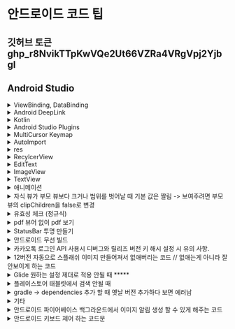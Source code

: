 # 안드로이드 코드 팁

## 깃허브 토큰 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

## Android Studio


<details>
<summary>ViewBinding, DataBinding</summary>

### ViewBinding


## java

```java

Activity

public ActivityMainBinding binding;

@Override
    protected void onCreate(Bundle savedInstanceState) {
        super.onCreate(savedInstanceState);
        binding = ActivityMainBinding.inflate(getLayoutInflater());
        setContentView(binding.getRoot());
    }


Fragment

public FragmentMylistBinding binding;

@Nullable
    @Override
    public View onCreateView(@NonNull LayoutInflater inflater, @Nullable ViewGroup container, @Nullable Bundle savedInstanceState) {
        binding = FragmentMylistBinding.inflate(inflater);
//        return super.onCreateView(inflater, container, savedInstanceState);
        return binding.getRoot();
    }


Adapter

RecyclerPrditemBinding binding;

 @NonNull
    @Override
    public RecyclerView.ViewHolder onCreateViewHolder(@NonNull ViewGroup viewGroup, int i) {
        binding = RecyclerPrditemBinding.inflate(LayoutInflater.from(viewGroup.getContext()), viewGroup, false);
        return new likeViewHolder(binding);
    }


  class likeViewHolder extends RecyclerView.ViewHolder {

        RecyclerPrditemBinding binding;

        public likeViewHolder(@NonNull RecyclerPrditemBinding binding) {
            super(binding.getRoot());
            this.binding = binding;
        }
    }



@Override
    public void onBindViewHolder(@NonNull RecyclerView.ViewHolder viewHolder, @SuppressLint("RecyclerView") int position) {

        if (viewHolder instanceof categoryViewHolder) {

            /** viewBinding 이후에 onBindViewHolder에서 UI관련 작업할 때 유의사항 */

            binding = ((categoryViewHolder) viewHolder).binding; // 이 작업을 해주거나
            ((likeViewHolder) viewHolder).binding.getRoot().setBackgroundColor(context.getResources().getColor(R.color.category_select)); // 캐스팅을 한번 해줘야 잘 작동된다..

            

            }
        }

```

## kotlin

``` java

Activity 

private lateinit var binding: ActivityMainBinding

override fun onCreate(savedInstanceState: Bundle?) {
        super.onCreate(savedInstanceState)

        /** viewBinding*/
        binding = ActivityMainBinding.inflate(layoutInflater)
        setContentView(binding!!.root)

        Init()
    }

Fragment

    lateinit var binding: FragmentPrdlistBinding

 override fun onCreateView(
        inflater: LayoutInflater, container: ViewGroup?,
        savedInstanceState: Bundle?
    ): View? {

        binding = DataBindingUtil.inflate(inflater, R.layout.fragment_prdlist, container, false)

  return binding.root
    }


Adapter

 inner class MyViewHolder(private val binding: RecyclerMyitemBinding) :
        RecyclerView.ViewHolder(binding.root) {
        fun bind(mylike: MyLike) {
            binding.mylike = mylike

            Glide.with(context).load(currentList[position].PRODUCT_IMAGE)
                .placeholder(R.mipmap.ic_launcher).error(R.mipmap.ic_launcher)
                .diskCacheStrategy(DiskCacheStrategy.ALL).centerCrop().into(binding.img)

            myLikeRepository = context?.let { MyLikeRepository(it) }!!
            myViewModel = myLikeRepository?.let { MyViewModel.getInstance(myLikeRepository) }!!
        }

        init {
            binding.imgLike.setOnClickListener(View.OnClickListener { view ->
//                binding.root.setOnClickListener(View.OnClickListener { view ->
                L.d(" click : $position")
                CustomToast(position = position)
            })
        }
    }

    override fun onCreateViewHolder(parent: ViewGroup, viewType: Int): MyViewHolder {
//        return MyViewHolder(_root_ide_package_.com.ojt.sampleappkotlin.databinding.RecyclerMyitemBinding.inflate(LayoutInflater.from(parent.context),parent,false))
        val binding =
            RecyclerMyitemBinding.inflate(LayoutInflater.from(parent.context), parent, false)
        context = parent.context
        return MyViewHolder(binding)
    }

```
## DataBinding

### kotlin

```java

/** dataBinding*/

Activity

private lateinit var binding: ActivityMainBinding
lateinit var topLabelViewModel: ToplabelViewModel

    private fun Init() {
        binding = DataBindingUtil.setContentView(this, R.layout.activity_main)
        topLabelViewModel = ViewModelProvider(this).get(ToplabelViewModel::class.java)

        binding.topLabelViewModel = topLabelViewModel
        binding.lifecycleOwner = this
    }

class ToplabelViewModel : ViewModel() {

    protected val TAG = this.javaClass.simpleName

    val _titleTxt = MutableLiveData<String>()   //MutableLiveData : 값의 get/set 모두를 할 수 있다.
    val titleTxt : LiveData<String> get()=_titleTxt //LiveData : 값의 get()만을 할 수 있다.

    init {
        _titleTxt.setValue("상품 리스트")
    }

    fun TitleChange(str: String) {
        _titleTxt.setValue(str)
        //_titleTxt.value=str
        //MutableLiveData를 setValue 해주면 UI의 적용 됨.
        //setValue or value 는 동기처리 postValue()는 비동기처리
    }
}

Layout

최상단을 layout으로 감싼 후 데이터 선언

<?xml version="1.0" encoding="utf-8"?>
<layout xmlns:android="http://schemas.android.com/apk/res/android"
    xmlns:app="http://schemas.android.com/apk/res-auto"
    xmlns:tools="http://schemas.android.com/tools">

<data>

<import type="android.view.View" />
<import type="android.text.TextUtils" />

<variable
    name="topLabelViewModel"
    type="com.ojt.sampleappkotlin.viewmodel.ToplabelViewModel" />

<variable
    name="activity"
    type="com.danawa.estimate.kotlin.ui.activity.WriteActivity" />      //Activity도 등록하면 함수를 편하게 사용 가능하다.

</data>


<TextView
        android:id="@+id/txtTopLabel"
        android:layout_width="wrap_content"
        android:layout_height="wrap_content"
        android:text="@{topLabelViewModel.titleTxt}"
        android:textSize="30dp"
        app:layout_constraintEnd_toEndOf="parent"
        app:layout_constraintStart_toStartOf="parent"
        app:layout_constraintTop_toTopOf="parent" />


   <ImageView
            android:id="@+id/imgSearch"
            android:layout_width="20dp"
            android:layout_height="20dp"
            android:layout_marginEnd="15dp"
            android:src="@drawable/ic_search"
            android:visibility="@{topLabelViewModel.titleTxt.equalsIgnoreCase(`즐겨찾기`)==true?View.VISIBLE:View.GONE,default=gone}"
            app:layout_constraintBottom_toBottomOf="@+id/txtTopLabel"
            app:layout_constraintEnd_toEndOf="parent"
            app:layout_constraintTop_toTopOf="@+id/txtTopLabel" />


</layout>

RecyclerView
//Adapter 선언 후 @BindingAdapter 를 사용하면 xml에서 binding해줄 수 있다.

object MyBindingAdapter {
    @BindingAdapter("categoryItems")
    @JvmStatic
    fun categorySetItem(
        recyclerView: RecyclerView,
        categoryList: LiveData<ArrayList<Category>>
    ) {
        if (recyclerView.adapter == null) {
            val adapter = CategoryAdapter()
            recyclerView.adapter = adapter
        }

        categoryList?.let {
            val myAdapter = recyclerView.adapter as CategoryAdapter
//            Log.d("categorySetItem", it.value.toString())
            Log.d("categorySetItem", it.value?.size.toString())
            myAdapter.submitList(it.value)
            myAdapter.notifyDataSetChanged()
        }
    }

    @BindingAdapter("prdItems")
    @JvmStatic
    fun prdSetItems(recyclerView: RecyclerView, prdList: LiveData<ArrayList<Products>>) {
        if (recyclerView.adapter == null) {
            val adapter = ProductAdapter()
            recyclerView.adapter = adapter
        }

        prdList?.let {
            val myAdapter = recyclerView.adapter as ProductAdapter
//            Log.d("prdSetItems", it.value.toString())
            Log.d("prdSetItems", it.value?.size.toString())
            myAdapter.submitList(it.value)
            myAdapter.notifyDataSetChanged()
        }
    }


    @BindingAdapter("myItems")
    @JvmStatic
    fun mySetItem(recyclerView: RecyclerView, myList: LiveData<ArrayList<MyLike>>) {
        if (recyclerView.adapter == null) {
            val adapter = MyAdapter()
            recyclerView.adapter = adapter
        }

        myList?.let {
            val myAdapter = recyclerView.adapter as MyAdapter
//            Log.d("mySetItem", it.value.toString())
            Log.d("mySetItem", it.value?.size.toString())
            myAdapter.submitList(it.value)
            myAdapter.notifyDataSetChanged()
        }
    }


}




/** dataBinding*/

```

</details>

<details>
<summary>Android DeepLink </summary>

### 앱링크

1. Android Manifest추가
   
```java

    <activity>
    <intent-filter android:autoVerify="true">
        <action android:name="android.intent.action.VIEW" />
        <category android:name="android.intent.category.DEFAULT" />
        <category android:name="android.intent.category.BROWSABLE" />
        <!-- <data android:scheme="http" android:host="zzzwww3.dothome.co.kr" /> -->
        <!-- <data android:scheme="https" android:host="zzzwww3.dothome.co.kr" /> -->
        <data android:scheme="test_scheme" android:host="zzzwww3.dothome.co.kr" />
        // scheme에 http나 https로 해야 앱링크... 아직 성공한 적 없음 
    </intent-filter>
    </activity>
```

2. 서버 root 경로에 assetlinks.json 파일 추가

        [
        {
        "relation": ["delegate_permission/common.handle_all_urls"],
        "target": {
            "namespace": "android_app",
            "package_name": "com.sktelecom.Danawa.Main.admin",
            "sha256_cert_fingerprints": ["B8:44:D9:CD:3F:AA:BD:A9:88:45:68:55:E6:A1:62:37:F3:9B:C9:CD:3B:F2:40:74:9F:1D:07:75:B8:D2:AD:5E"]
                    }       
        }
        ]

    sha256 확인방법 
    1. https://singo112ok.tistory.com/49
    2. Android Studio Build -> Generate Signed Bundle or APK -> Keystore 생성 후 빌드 후 생성된 key.keystore 경로 이동 후 cmd에 keytool -list -v -keystore my-release-key.keystore

3. 웹 사이트 주소가 아닌 ```<a href="test_scheme://zzzwww3.dothome.co.kr"></a>```로 해야 작동함.


4. 안드로이드 11의 "패키지 공개 상태 변경사항 정리

    https://tech.buzzvil.com/blog/tech-blog-package-visibility-in-android-11/

</details>


<details>
<summary>Kotlin </summary>


### 코틀린의 모든 타입은 기본적으로 널이 될 수 없는 타입이다.


1. 세미콜론을 붙이지 않아도 된다.
2. 변수 선언시 파스칼, 카멜 표기법을 권장한다.
   
        파스칼 표기법 : ClassName
        카멜 표기법 : className

3. 변수 선언 방법

        var : 일반적으로 통용되는 변수. 언제든지 읽기 쓰기가 가능함.
        val : 선언시에만 초기화 가능. 중간에 값을 변경할 수 없음.
        ex) runtime시 변경되지 말아야 할 값은 안전하게 val로 선언하는 것이 좋다.
        변수는 선언 위치에 따라 두가지 이름으로 부른다.
        클래스에 선언된 변수 : Property(속성)
        이 외의 Scope 내에 선언된 변수 : Local Variable (로컬변수)

4. 자료형

```kotlin
fun main() {
    var intValue:Int = 1234
    var longValue:Long = 1234L //L을 붙여 더 큰 메모리를 사용하는 정수임을 표시
    var intValueByHex:Int = 0x1af //16진수
    var intValueByBin:Int = 0b //2진수 (binary 약자)
    //코틀린은 8진수 표기는 지원하지 않는다.
    
    var doubleValue:Double = 123.5 //실수는 소수점을 포함해 숫자를 쓰거나
    var doubleValueWithExp:Double = 123.5e10 //필요시 지수 표기법을 추가한다.
    var floatValue:Float = 123.5f //Float는 f를 붙인다.

    var charValue:Char = 'a'
    var koreanCharValue:Char = '가'
    var stringValue = "one line string test"
    var multiLineStringValue = """multiline
    string
    test"""
    
    var booleanValue:Boolean = true


    var a: Int = 54321
    var b: Long = a.toLong() //int를 long형으로 변환


    var intArr = arrayOf(1,2,3,4,5) //int 배열
    var nullArr = arrayOfNulls<Int>(5) //비어있는 5크기의 배열
    
    int Arr[2] = 8 //index2에 8값 할당

    var a = 1234 //int
    var b = 1234L //long
    
    var c = 12.45 //Double
    var d = 12.45f //float
    
    var e = 0xABCD //16진수
    var f = 0b0101010 //2진수
    
    var g = true //boolean
    var h = 'C' //Char

}

```

5. 함수

```kotlin

/** a,b,c를 더해서 나오는 값이 Int이므로 fun add(a: Int, b: Int, c:Int): Int 맨 마지막 반환형 Int 선언.
반환값이 없다면 생략해도 된다. */

fun main() {
	println(add(5, 6, 7))
}
 
fun add(a: Int, b: Int, c:Int): Int {
    return a + b + c
    //리턴 발생 시 함수 중간이더라도 함수 종료
}


```



###  물음표(?)의 사용

    코틀린은 널이 될 수 있는 타입을 명시적으로 지원한다.
    타입 옆에 물음표(?)를 표시한다.
    null이 들어올 수 있는 경우에 붙여줌
    var notNull:Int = null	//오류
    var notNull:Int? = null	//정상

### 느낌표 두개(!!)의 사용

    null값이 절대 들어오면 안되는 경우에 붙여줌
    NULL이 될 수 있는 타입의 변수이지만, 현재 NULL이 아님을 주장할 수 있다.
    느낌표 2개(!!)를 변수 뒤에 붙인다.
    이 표시를 통해 null이 될 수 없는 변수에 null이 될 수 있는 타입을 주입할 수 있다.
    var notNull:Int = 0		//기본값은 null허용x
    var okNull:Int? = 10	//null이 들어올 수 있음을 의미
    notNull = okNull!!		//ofNull은 null을 허용한 상태이기 때문에 !!로 처리해야 오류없이 실행됨
    //그러나 위의 코드에서 okNull에 null값이 들어가면 오류가 발생함

### ex)
    // var a:Int = null -> error
    var a:Int? = null 
    var b:Int? = 10
    // var c:Int = b  -> error 
    var c:Int = b!!

### 안전한 호출 연산자 ?.

    (?.)은 null 검사와 메서드 호출을 한 번의 연산으로 수행한다.
    foo?.bar()
    foo가 null이면 bar() 메서드 호출이 무시되고 null이 결과 값이 된다.
    foo가 null이 아니면 bar() 메서드를 정상 실행하고 결과값을 얻어온다.

### 엘비스 연산자 ?:

    null 대신 사용할 디폴트 값을 지정할 때 편리한 연산자
    fun foo(s: String?) {
        val t: String = s ?: ""
    }
    s가 null이면 ""(빈 문자열)을 t에 넣고
    s가 null이 아니면 t에 s를 넣는다.

### 안전한 캐스트 as?

    자바 타입 캐스트와 마찬가지로 대상 값을 as로 지정한 타입으로 바꿀 수 없다면 ClassCastException이 발생한다.
    그래서 자바에서는 보통 is를 통해 미리 as로 변환 가능한 타입인지 검사해 봄
    as? 연산자는 어떤 값을 지정한 타입으로 캐스트하고, 변환할 수 없으면 null을 반환한다.
    foo as? Type
    foo is Type이면 foo는 Type으로 변환하고
    foo !is Type이면 null을 반환한다.


### let 함수

    let 함수를 안전한 호출 연산자와 함께 사용하면 원하는 식을 평가해서 결과가 널인지 검사한 다음에 그 결과를 변수에 넣는 작업을 간단한 식을 사용해 한꺼번에 처리할 수 있다.

    fun sendEmailTo(email: String) {
        println("Sending email to $email")
    }

    fun main(args: Array<String>) {
        var email: String? = "yole@example.com"
    //    sendEmailTo(email) -> error
        email?.let { sendEmailTo(it) }
    }


### open 

    자바에서는 클래스에 final이 붙지 않으면 모두 다른 클래스에서 상속이 가능합니다.
    하지만 코틀린에서의 클래스와 메서드는 기본적으로 final입니다.
    따라서 어떤 클래스의 상속을 허용하려면 해당 클래스 앞에 open 변경자를 붙여야 합니다. 그와 더불어 오버라이드를 허용하고 싶은 메서드나 프로퍼티의 앞에도 open 변경자를 붙여야 합니다.

```kotlin 
abstract class Animal {

    // 추상 메서드는 반드시 override 해야 함
    abstract fun bark()

    // 이 메서드는 하위 클래스에서 선택적으로 override 할 수 있다. (하거나 안하거나 자유)
    open fun running() {
        println("animal running!")
    }
}

class Dog() : Animal() {

    override fun bark() {
        println("멍멍")
    }

    // 이 메서드는 override 하거나 하지 않거나 자유.
    override fun running() {
        println("dog's running!")
    }
}    
```

### 나중에 초기화할 프로퍼티

    코틀린에서 클래스 안의 널이 될 수 없는 프로퍼티를 생성자 안에서 초기화하지 않고 특별한 메서드 안에서 초기화할 수 없다. 
    코틀린에서는 일반적으로 생성자에서 모든 프로퍼티를 초기화해야 한다.
    게다가 프로퍼티 타입이 널이 될 수 없는 타입이라면 반드시 널이 아닌 값으로 그 포로퍼티를 초기화해야 한다. 
    그런 초기화 값을 제공할 수 없으면 널이 될 수 있는 타입을 사용할 수 밖에 없는데, 이러면 모든 접근에 대해 널 검사를 넣거나 !! 연산자를 써야한다.
    
    lateinit 변경자: 프로퍼티를 나중에 초기화
    나중에 초기화하는 프로퍼티는 항상 var여야 한다. 
    val 프로퍼티는 final 필드로 컴파일되며, 생성자 안에서 반드시 초기화해야 한다.

    널이 될 수 있는 타입 확장: isNullOrEmpty(), isNullOrBlank

    타입 파라미터의 널 가능성
    타입 파라미터 T를 클래스나 함수 안에서 타입 이름으로 사용하면 이름 끝에 물음표가 없더라도 T가 널이 될 수 있는 타입이다. 
    t가 널이 될 수 있으므로 안전한 호출(?.)을 써야만 한다.


### LiveData?

    LiveData는 RxJava와 같은 observable 형태로 사용하며, 안드로이드 Lifecycle에 따라 데이터를 관리한다.
    Activity, Fragment의 라이프 사이클을 따르기에 활동에 대한 처리를 알아서 관리해 준다.
    구글 문서를 참고하면 아래와 같은 장점을 확인할 수 있다.
    - LiveData는 observable 패턴을 사용하기에 데이터의 변화를 구독한 곳으로 통지하고, 업데이트한다.
    - 메모리 누수 없는 사용을 보장한다.
    - Lifecycle에 따라 LiveData의 이벤트를 제어한다.
    - 항상 최신 데이터를 유지한다.
    - 기기 회전이 일어나도 최신 데이터를 처리할 수 있도록 도와준다.(AAC-ViewModel과 함께 활용 시)
    - LiveData의 확장도 지원한다.

    MutableLiveData와 LiveData의 구분?
    MutableLiveData와 LiveData를 구분해서 사용하는 이유를 알아보자.

        MutableLiveData : 값의 get/set 모두를 할 수 있다.
        LiveData : 값의 get()만을 할 수 있다.


<img src="https://velog.velcdn.com/images%2Fsoyoung-dev%2Fpost%2Fe80b71be-be26-453d-a505-b7d2ee02bd3d%2Fimage.png" width="500px" height="300px">

   

    build.gradle -> android { 

    /*  viewBinding, dataBinding 같이 적용 불가 **/    
    buildFeatures {viewBinding = true}
    buildFeatures {dataBinding = true}

    }


    dataBinding -> dataclass package명 앞에 소문자 사용할 것 -> 대문자 에러남
    MVVM 패턴 적용
</details>

<details>
<summary>Android Studio Plugins </summary>

        CodeGlane
        이 플러그인은 코드 편집기 우측에 전체 미니맵을 표시해준다. 코드 편집기 사용을 용이하게 만들어주고 간편한 페이지 이동을 지원해주는 플러그인이다.

        Mario Progress Bar
        이 플러그인은 Android Studio 내의 모든 Progress Bar를 Mario Progress Bar 모양으로 바꿔준다.
        지루한 빌드와 인스톨 시간동안 Mario를 보면서 힐링하도록 하자.
        
        Stickode
        자동완성 도와주는 플러그인
</details>


<details>
<summary>MultiCursor Keymap </summary>

    Clone Caret Above
    Clone Caret Below
    Select All Occurrences
    Add Selection For Next Occurrence
    Unselect Occurrence
    단축키 생성해주면 가능

</details>

<details>
<summary>AutoImport </summary>
    Settings(Ctrl + Alt + S) -> Editor -> General -> Auto Import -> Java (Add unambiguous imports on the fly 체크)
</details>

<details>
<summary> res</summary>



```xml

<!-- style.xml 일괄 적용 -->

<?xml version="1.0" encoding="utf-8"?>
<resources>

    <!-- Custom font style 일괄적용 -->
    <style name="TextViewStyle" parent="@android:style/Widget.DeviceDefault.TextView">
        <item name="android:fontFamily">@font/applesdgothicneom</item>
    </style>

    <style name="ButtonStyle" parent="@android:style/Widget.DeviceDefault.Button.Borderless">
        <item name="android:fontFamily">@font/applesdgothicneoeb</item>
        <item name="android:textAllCaps">false</item>
    </style>

    <style name="EditTextStyle" parent="@android:style/Widget.DeviceDefault.EditText">
        <item name="android:fontFamily">@font/applesdgothicneom</item>
        <item name="android:textCursorDrawable">@color/MainText</item>
        <item name="android:textColor">@color/MainText</item>
        <item name="android:textColorHint">@color/disable</item>

    </style>

    <style name="RadioButtonStyle" parent="@android:style/Widget.DeviceDefault.CompoundButton.RadioButton">
        <item name="android:fontFamily">@font/applesdgothicneom</item>

    </style>

    <style name="CheckboxStyle" parent="@android:style/Widget.DeviceDefault.CompoundButton.CheckBox">
        <item name="android:fontFamily">@font/applesdgothicneom</item>

    </style>


</resources>



<!-- themes.xml -->


v31 부터 자동으로 스플래쉬 화면이 생성된다 -> 방지하기 위한 코드

<style>
 <!-- 자동 스플래쉬화면 막기 (눈속임) -->
        <item name="android:windowSplashScreenBackground">@color/white</item>
        <item name="android:windowSplashScreenAnimationDuration">10</item>
        <item name="android:windowSplashScreenAnimatedIcon">@drawable/drawable_none</item> // drawable resource file을 drawable_none 이름으로 생성하여 비워두면 된다.
</style>


View 커스텀 할 때 (CustomView)

attrs.xml 에 추가

<?xml version="1.0" encoding="utf-8"?>
<resources>
    <declare-styleable name="NewAttr">
        <attr name="strokeWidth" format="dimension" />
        <attr name="strokeColor" format="color" />
    </declare-styleable>
</resources>

xml 에 추가

  <CustomView
        android:layout_width="wrap_content"
        android:layout_height="wrap_content"
        app:strokeWidth="2dp"
        app:strokeColor="@android:color/black"/>

java 에 추가

public CustomView(@NonNull final Context context, @Nullable final AttributeSet attrs,
                  final int defStyleAttr) {
        super(context, attrs, defStyleAttr);
        initViews(context);
}


```

</details>


<details>
<summary>RecylcerView </summary>


```java 

// Aadapter 외부에서 ViewHolder 접근하기
((PrdAdapter.prdViewHolder) binding.prdRecycler.findViewHolderForAdapterPosition(position)).imgLike.setImageResource(R.drawable.star_on);
((ViewHolder) RecyclerView.findViewHolderForAdapterPosition(position)).접근하려는 View


//필터 적용한 리싸이클러뷰 만들기


public class LikeAdapter extends RecyclerView.Adapter implements Filterable {

    Context context;
    ArrayList<MyLike> likeList, filteredList; // 좋아요 리스트

    public LikeAdapter(ArrayList<MyLike> likeList, Context context) {
        this.likeList = likeList;
        this.filteredList = likeList;
        this.context = context;
    }

    @Override
    public Filter getFilter() {
        return new Filter() {
            @Override
            protected FilterResults performFiltering(CharSequence charSequence) {
                String charString = charSequence.toString();
                if (charString.isEmpty()) {
                    filteredList = likeList;
                } else {
                    ArrayList<MyLike> filteringList = new ArrayList<>();
                    for (MyLike name : likeList) {
                        if (name.getPRODUCT_TITLE().toLowerCase().contains(charString.toLowerCase())) { // charString이 좋아요 리스트의 상품 이름에 포함 될 때 
                            L.d("filter : " + charString.toLowerCase() + " // " + name.getPRODUCT_TITLE().toLowerCase());
                            filteringList.add(name);
                        }
                    }
                    filteredList = filteringList;
                }
                FilterResults filterResults = new FilterResults();
                filterResults.values = filteredList;
                return filterResults;
            }

            @Override
            protected void publishResults(CharSequence charSequence, FilterResults filterResults) {
                filteredList = (ArrayList<MyLike>) filterResults.values;
                notifyDataSetChanged();
                /** 좋아요 리스트가 있고 검색 할 때만 진동*/
                if (likeList.size() != 0) {
                    new FragmentMy().likeItemCheck(filteredList.size(), true);
                }
            }
        };
    }

    @Override
    public int getItemCount() {
        return filteredList.size();
    }

}

//화면에 보일 때 애니메이션 효과

@Override
  public void onViewAttachedToWindow(@NonNull RecyclerView.ViewHolder holder) {
      holder.itemView.setAnimation(new AnimationUtils().loadAnimation(context, R.anim.recycler_anim)); // 원하는 애니메이션 적용
      super.onViewAttachedToWindow(holder);
  }

//add item 할 때 
likeList.add(position,addObject); // 리스트에 특정 index에 Object 추가
myRecycler.getAdapter().notifyItemInserted(position);
myRecycler.getAdapter().notifyItemRangeChanged(position, likeList.size()); //notifyItemRangeChanged()안하면 뒤쪽 애들의 position이 업데이트 되지 않아서 밀리면서 꼬임
myRecycler.smoothScrollToPosition(position);
    
//kotlin MVVM databinding -> adapter(ListAdapter)에서 add item 할 때
val addList=currentList.toMutableList() // currentList 는 readOnly 직접적으로 수정하면 에러남.
addList.add(position,addObject)
submitList(addList) // mutableData를 submitList 해주면 notify알아서 해줌
//recyclerView scroll이 멈춰 있어서 추가 후 scroll 되게 해주는 코드
Handler().postDelayed({ // 딜레이 안주면 position이 0일 때 스크롤이 안되는 이슈 발생
    MyFragment.binding.myRecycler.smoothScrollToPosition(position)
}, 100)



// remove item 할 때 인덱스 에러 방지코드

likeList.remove(tempRemove); // 리스트에서 Object 지우기
myRecycler.getAdapter().notifyItemRemoved(position); // 지워진 인덱스 값
myRecycler.getAdapter().notifyItemRangeChanged(position, likeList.size());  //notifyItemRangeChanged()안하면 뒤쪽 애들의 position이 업데이트 되지 않아서 밀리면서 꼬임

//kotlin MVVM databinding -> adapter(ListAdapter)에서 remove item 할 때
val removeList=currentList.toMutableList() // currentList 는 readOnly 직접적으로 수정하면 에러남.
removeList.remove(tempRemove)
submitList(removeList) // mutableData를 submitList 해주면 notify알아서 해줌


// RecylcerView 모든 아이템이 그려진 후 

          ViewTreeObserver observer = recyclerView.getViewTreeObserver();
                        observer.addOnGlobalLayoutListener(new ViewTreeObserver.OnGlobalLayoutListener() {
                            @Override
                            public void onGlobalLayout() {
                                // 모든 아이템이 그려진 후의 시점에서 실행됩니다.

                                new Handler().postDelayed(new Runnable() {
                                    @Override
                                    public void run() {
                                        progressBar.setVisibility(View.GONE);
                                    }
                                }, 0);
                                // 이벤트 리스너를 해제합니다.
                                observer.removeOnGlobalLayoutListener(this);
                            }
                        });


// 리싸이클러뷰 화면 높이만큼 미리 생성 후 캐싱처리

    //   리싸이클러뷰 init 붙여줄때 추가해줄 것
      LinearLayoutManager lm = new LinearLayoutManager(getActivity()) {
            @Override
            protected int getExtraLayoutSpace(RecyclerView.State state) {
                return getResources().getDisplayMetrics().heightPixels;
            }
        };
        recyclerMain.setLayoutManager(lm);
        recyclerMain.setItemViewCacheSize(20);


// recyclerview 첫 아이템, 마지막 아이템만 패딩 줄때 recyclerview 자체에 top,bottom padding 주고 android:clipToPadding="false" 하면 깔끔.


//리싸이클러뷰 선택한 아이템만 색상 다르게
    // 초기값    selectedPosition = -1 설정 
    public void onBindViewHolder(@NonNull RecyclerView.ViewHolder holder, int position) { 안에 사용할 것

    // 선택 항목 강조
    if(selectedPosition == position) { //선택 사항
        GradientDrawable shape = new GradientDrawable();
        shape.setCornerRadius(10);
        shape.setColor(Color.parseColor(clientOptionList.get("BG_COLOR")));
        shape.setStroke(2, Color.parseColor(clientOptionList.get("BOTTOM_COLOR")));
        holder.itemView.setBackground(shape);
        GradientDrawable Rshape = new GradientDrawable();
        Rshape.setCornerRadius(50);
        Rshape.setColor(Color.parseColor(clientOptionList.get("BOTTOM_COLOR")));
        ((BookViewHolder) holder).num.setBackground(Rshape);
        ((BookViewHolder) holder).title.setTextColor(Color.parseColor(clientOptionList.get("BOTTOM_COLOR")));
        ((BookViewHolder) holder).content.setTextColor(Color.parseColor(clientOptionList.get("BOTTOM_COLOR")));
    } else {  //선택 안된것
        GradientDrawable shape = new GradientDrawable();
        //shape.setCornerRadius(holder.itemView.getWidth()/2);
        shape.setCornerRadius(10);
        shape.setColor(Color.parseColor(clientOptionList.get("BG_COLOR")));
        shape.setStroke(2, Color.parseColor(grayBorderColor));
        holder.itemView.setBackground(shape);
        GradientDrawable Rshape = new GradientDrawable();
        //shape.setCornerRadius(holder.itemView.getWidth()/2);
        Rshape.setCornerRadius(50);
        Rshape.setColor(Color.parseColor(grayBorderColor));
        ((BookViewHolder) holder).num.setTextColor(Color.parseColor(clientOptionList.get("BG_COLOR")));
        ((BookViewHolder) holder).num.setBackground(Rshape);
        ((BookViewHolder) holder).title.setTextColor(Color.parseColor(grayTxtColor));
        ((BookViewHolder) holder).content.setTextColor(Color.parseColor(grayTxtColor));
    }


    holder.itemView.setOnClickListener(new View.OnClickListener() {
        @Override
        public void onClick(View v) {
            selectedPosition = position;
            notifyDataSetChanged();
        }
    });
    }



// RecyclerView 에서 좌우 스크롤 할때마다 Indicator 이미지 수정

    detailRecycler.setOnScrollChangeListener(new View.OnScrollChangeListener() {
    @Override
    public void onScrollChange(View v, int scrollX, int scrollY, int oldScrollX, int oldScrollY) {
        //int idx = (int) ((detailRecycler.getScrollX()- pageWidth / 3) / pageWidth + 1);
        //detailRecycler.offsetChildrenHorizontal()
        float pageWidth = detailRecycler.getWidth();
        int idx = (int) ((detailRecycler.computeHorizontalScrollOffset() - pageWidth / 3) / pageWidth + 1);
        int position = (int) idx;
        for (int i = 0; i < DetailActivity.circleIndicatorWrap.getChildCount(); i++) {
            if (i == position) {
                if (DetailActivity.circleIndicatorWrap.getChildAt(i) instanceof ImageView) {
                    ((ImageView) DetailActivity.circleIndicatorWrap.getChildAt(i)).setImageDrawable((changeDrawableColor(getApplicationContext(), R.drawable.selected_dot, MainActivity.clientOptionList.get("POINT_COLOR"))));
                }
            } else {
                ((ImageView) DetailActivity.circleIndicatorWrap.getChildAt(i)).setImageDrawable((changeDrawableColor(getApplicationContext(), R.drawable.default_dot, MainActivity.clientOptionList.get("POINT_COLOR"))));
            }
        }

        Log.d("scroll", "position  " + position + " // " + scrollX + " // " + pageWidth);
    }
    });



```



</details>


<details>
<summary>EditText</summary>

```java



// EditText MaxLength, MaxLines 강제로 적용해주는 코드 
// 안드로이드 EditText에서 적용해주는 maxLines는 2줄이면 최대 2줄로만 보이고 여러줄을 작성할 수 있음 -> 2줄 넘어가면 스크롤 

    //editText.addTextChangedListener(new MaxLengthAndMaxLinesTextWatcher(14, 2, editText));
    public class MaxLengthAndMaxLinesTextWatcher implements TextWatcher {
        private int maxLength;
        private int maxLines, preIndex;
        private EditText editText;
        private String prevalue;

        public MaxLengthAndMaxLinesTextWatcher(int maxLength, int maxLines, EditText editText) {
            this.maxLength = maxLength;
            this.maxLines = maxLines;
            this.editText = editText;
        }

        @Override
        public void beforeTextChanged(CharSequence s, int start, int count, int after) {
            prevalue = s.toString();
            preIndex = editText.getSelectionStart() - 1;
        }

        @Override
        public void onTextChanged(CharSequence s, int start, int before, int count) {
        }

        @Override
        public void afterTextChanged(Editable s) {
            try {
                if (s.length() > maxLength || editText.getLineCount() > maxLines) {
                    editText.setText(prevalue);
                    editText.setSelection(preIndex);
                }
            } catch (Exception e) {
                Log.e(TAG, "afterTextChanged: " + e.toString());
            }

        }
    }




// EditText 생년월일, 핸드폰 번호, 주민번호 등등 자동으로 - , / 입력해주는 코드 

import android.text.Editable;
import android.text.TextWatcher;
import android.widget.EditText;

public abstract class CustomTextWatcher {

    /* 사용법
     new CustomTextWatcher(EditText, 중간에 들어갈 텍스트 String ,들어가야할 인덱스 new int[]{4, 7}) {
            @Override
            protected void customBeforeTextChanged(CharSequence s, int start, int count, int after) {

            }

            @Override
            protected void customOnTextChanged(CharSequence s, int start, int before, int count) {

            }

            @Override
            protected void customAfterTextChanged(Editable s) {
                ValueCheck(BaseActivity.common.isValidBirth(s.toString().replace(splitString, "")));
            }
        };
    */

    public CustomTextWatcher(EditText editText, String splitString, int[] splitIndex) {
        editText.addTextChangedListener(new TextWatcher() {
            private int _beforeLenght = 0;
            private int _afterLenght = 0;

            @Override
            public void beforeTextChanged(CharSequence s, int start, int count, int after) {
                // 텍스트 변경 전
                // s: 기존 문자열, start: 커서 시작 위치, count: 변경 대상 문자 수, after: 변경 후 문자 수
                _beforeLenght = s.length();
                customBeforeTextChanged(s, start, count, after);
            }

            @Override
            public void onTextChanged(CharSequence s, int start, int before, int count) {
                // 텍스트 변경 시
                // s: 변경된 문자열, start: 커서 시작 위치, before: 변경 대상 문자 수, count: 변경 후 문자 수
                if (s.length() <= 0) {
//                    Log.d("addTextChangedListener", "onTextChanged: Intput text is wrong (Type : Length)");
                    return;
                }

                char inputChar = s.charAt(s.length() - 1);
                if (inputChar != splitString.charAt(0) && (inputChar < '0' || inputChar > '9')) {
                    editText.getText().delete(s.length() - 1, s.length());
//                    Log.d("addTextChangedListener", "onTextChanged: Intput text is wrong (Type : Number)");
                    return;
                }

                _afterLenght = s.length();

                // 삭제 중
                if (_beforeLenght > _afterLenght) {
                    // 삭제 중에 마지막에 splitString 자동으로 지우기
                    if (s.toString().endsWith(splitString)) {
                        editText.setText(s.toString().substring(0, s.length() - 1));
                    }
                }
                // 입력 중
                else if (_beforeLenght < _afterLenght) {
                    for (int i = 0; i < splitIndex.length; i++) {
                        if (_afterLenght == splitIndex[i]) {
                            editText.setText(s.toString().subSequence(0, splitIndex[i]) + splitString + s.toString().substring(splitIndex[i], s.length()));
                        }
                    }
                }
                // 삭제 후 재입력
                for (int i = 0; i < splitIndex.length; i++) {
                    if (start == splitIndex[i] && count == 1) {
                        editText.setText(s.toString().subSequence(0, splitIndex[i]) + splitString + s.toString().substring(splitIndex[i], s.length()));
                    }
                }

                editText.setSelection(editText.length());

                customOnTextChanged(s, start, before, count);
            }

            @Override
            public void afterTextChanged(Editable s) {
                // 텍스트 변경 후
                // s: 변경된 문자열
                customAfterTextChanged(s);
            }
        });
    }
    protected abstract void customBeforeTextChanged(CharSequence s, int start, int count, int after);

    protected abstract void customOnTextChanged(CharSequence s, int start, int before, int count);

    protected abstract void customAfterTextChanged(Editable s);


}





// EditText Enter키 감지 
editTxt.setImeOptions(EditorInfo.IME_ACTION_DONE);
editTxt.setRawInputType(InputType.TYPE_CLASS_TEXT);

editTxt.setOnEditorActionListener(new TextView.OnEditorActionListener() {
            @Override
            public boolean onEditorAction(TextView v, int actionId, KeyEvent event) {
                if (actionId == EditorInfo.IME_ACTION_DONE) {
                    //엔터 입력시 실행 코드
                    txt2_1.performClick();
                }
                return false;
            }
        });
        
// EditText 여러줄 사용, 엔터 막기

    editTxt.setImeOptions(EditorInfo.IME_ACTION_NONE);
    editTxt.setRawInputType(InputType.TYPE_CLASS_TEXT);

    editTxt.setOnKeyListener(new View.OnKeyListener() {
    @Override
    public boolean onKey(View v, int keyCode, KeyEvent event) {
        Log.d(TAG,"enter1 "+keyCode+" // "+event.toString());
        if ((event.getAction() == KeyEvent.ACTION_DOWN) && keyCode == KeyEvent.KEYCODE_ENTER) {
            //엔터 입력시 실행 코드
            Log.d(TAG,"enter1 in22222");
            return true;
        }
        return false;
    }
    });


// EditText 키보드 올라올때 맨 밑에 화면에서 EditText 짤릴 때 

    editPrdDesc.setOnFocusChangeListener(new View.OnFocusChangeListener() {
            @Override
            public void onFocusChange(View view, boolean bool) {
                if(bool){
                    scrollWrap.setPadding(0,0,0,(int)new Common().DpToPx(300,mContext)); //EditText 높이가 300dp
                    scrollWrap.smoothScrollTo(0,scrollWrap.getHeight());
                    Log.d(TAG,bool+" // in"+scrollWrap.getPaddingBottom());
                }else{
                    scrollWrap.setPadding(0,0,0,0);
                    Log.d(TAG,bool+" // in"+scrollWrap.getPaddingBottom());
                }
            }
        });
    // 포커스 들어갈 때 상위 스크롤 뷰에 바텀 패딩주고 포커스 나올 때 없애기.


//EditText 사용중 다른 곳이 눌렸을때 키보드 내리기
    @Override
    public boolean dispatchTouchEvent(MotionEvent ev) {
        View focusView = getCurrentFocus();
        if (focusView != null) {
            Rect rect = new Rect();
            focusView.getGlobalVisibleRect(rect);
            int x = (int) ev.getX(), y = (int) ev.getY();
            if (!rect.contains(x, y)) {
                InputMethodManager imm = (InputMethodManager) getSystemService(INPUT_METHOD_SERVICE);
                if (imm != null)
                    imm.hideSoftInputFromWindow(focusView.getWindowToken(), 0);
                focusView.clearFocus();
            }
        }
        return super.dispatchTouchEvent(ev);
    }



```

</details>


<details>
<summary>ImageView </summary>


### 이미지 테스트 url -> https://picsum.photos/200/300?random=인덱스

```java

// ImageView 선택 된 아이템 outline
int tempStroke = (int) common.DpToPx(3, mContext);
if (deleteArray.contains(position)) {
//선택 됨
    GradientDrawable shape = new GradientDrawable();
    shape.setStroke(tempStroke, mContext.getResources().getColor(R.color.point_color));
    ((DataViewHolder) holder).itemView.setForeground(shape);
} else {
//선택 안 됨
    ((DataViewHolder) holder).itemView.setForeground(null);
}

//이미지 색깔 바꿔주는 코드문
  
    public Drawable changeDrawableColor(Context context, int drawable, String newColor) {
    Drawable mDrawable = ContextCompat.getDrawable(context, drawable);
    mDrawable.setColorFilter(new
            PorterDuffColorFilter(Color.parseColor(newColor), PorterDuff.Mode.SRC_IN));
    return mDrawable;
    }

//Glide 
Glide.with(context).load(URL).placeholder(R.mipmap.ic_launcher).error(R.mipmap.ic_launcher).diskCacheStrategy(DiskCacheStrategy.ALL).centerCrop().into(VIEW);
 


```

</details>

<details>
<summary>TextView </summary>

```java


// 글자 색상,사이즈 중복으로 바꾸기

String tempString = "바꾸고 싶은 텍스트";
SpannableString span = SpannableString.valueOf(tempString);
span.setSpan(new RelativeSizeSpan(.9f), 0, 3, Spanned.SPAN_EXCLUSIVE_EXCLUSIVE); // 원래 적용 되있던 코드에서 90% 크기
span.setSpan(new ForegroundColorSpan(activity.getResources().getColor(R.color.point_color)), 4, tempString.length(), Spanned.SPAN_EXCLUSIVE_EXCLUSIVE); // 색상 바꾸기
txtView.setText(span);


// TextView String Shadow 주기
textView.setShadowLayer(1.5f, 0, 0, Color.parseColor("#99000000"));

안드로이드 텍스트 뷰(TextView)는 화면 끝에 위치할 단어가 길어져 더이상 표시할 수 없으면 그 단어를 자동으로 다음 줄로 줄바꿈합니다.<br/>이런 현상을 Word wrap 또는 line wrap라고 불립니다.하지만 자동으로 줄바꿈 되어 보이지 않았으면 하는경우 다음과 같이 코드를 작성합니다.

      myString.replace(" ", "\u00A0");
   
모든 공백을 \u00A0으로 바꾸어 주는데요, u00A0은 No-break space 기호로, 스페이스로 보여지지만 워드 분리를 하지 않기 위한 용도로 사용됩니다.

```

</details>

<details>
<summary>애니메이션</summary>


```java 


안드로이드 애니메이션 사용할 때
    
    반복문에서 사용하면 애니메이션은 무조건 new 생성자로 만들어줄 것..
    하나의 객체를 생성해서 여러 번 사용하려 하면 불규칙적인 에러가 많이 나온다...
    fadeIn =new AlphaAnimation(0, 1);
    fadeOut =new AlphaAnimation(1, 0);
    scaleUp =new ScaleAnimation(0.5f, 1f, 0.5f, 1f, Animation.RELATIVE_TO_SELF, 0.5f, Animation.RELATIVE_TO_SELF, 0.5f);
    scaleDown =new ScaleAnimation(1f, 0.5f, 1f, 0.5f, Animation.RELATIVE_TO_SELF, 0.5f, Animation.RELATIVE_TO_SELF, 0.5f);


애니메이션 예시

    ScaleAnimation scaleUp = new ScaleAnimation(1, 1.1f, 1, 1.1f, Animation.RELATIVE_TO_SELF, 0.5f, Animation.RELATIVE_TO_SELF, 0.5f);
    ScaleAnimation scaleDown = new ScaleAnimation(1.1f, 1, 1.1f, 1, Animation.RELATIVE_TO_SELF, 0.5f, Animation.RELATIVE_TO_SELF, 0.5f);

    scaleUp.setDuration(300);
    scaleUp.setStartOffset(300);
    ((PlayerViewHolder) holder).itemView.startAnimation(scaleUp);
    scaleDown.setDuration(300);
    scaleUp.setAnimationListener(new Animation.AnimationListener() {
    @Override
    public void onAnimationStart(Animation animation) {

    }

    @Override
    public void onAnimationEnd(Animation animation) {
        ((PlayerViewHolder) holder).itemView.startAnimation(scaleDown);
    }

    @Override
    public void onAnimationRepeat(Animation animation) {

    }
    });

애니메이션 여러개 동시에 사용하기

    AnimationSet set = new AnimationSet(true);
    Animation up = new TranslateAnimation(0, 0, ((PlayerViewHolder) holder).itemView.getHeight(),0);
    up.setDuration(500);
    set.addAnimation(up);
    Animation fade = new AlphaAnimation(0f, 1.0f);
    fade.setDuration(1000);
    set.setStartOffset(150);
    set.addAnimation(fade);

    ((PlayerViewHolder) holder).title.startAnimation(set);
    ((PlayerViewHolder) holder).subTitle.startAnimation(set);
    


ValueAnimator를 사용하여 View 높이 부드럽게 조절

ValueAnimator animator = ValueAnimator.ofInt(View.getHeight(), targetViewHeight);
animator.addUpdateListener(animation -> {
    int animatedValue = (int) animation.getAnimatedValue();
    ConstraintLayout.LayoutParams params = (ConstraintLayout.LayoutParams) View.getLayoutParams();
    params.height = animatedValue;
    MainActivity.binding.webView.setLayoutParams(params);
});
animator.setDuration(0); // 빠른 업데이트를 위해 애니메이션 시간을 0으로 설정
animator.start();
                            


```

</details>

 <details>
<summary>자식 뷰가 부모 뷰보다 크거나 범위를 벗어날 때 기본 값은 짤림 -> 보여주려면 부모 뷰의 clipChildren을 false로 변경 </summary>

```java
//모든 뷰의 setClipChildren를 변경
public void setAllParentsClip(View v) {
        while (v.getParent() != null && v.getParent() instanceof ViewGroup) {
            ViewGroup viewGroup = (ViewGroup) v.getParent();
            viewGroup.setClipChildren(false);
            viewGroup.setClipToPadding(false);
            v = viewGroup;
        }
}
```

</details>


<details>
<summary>유효성 체크 (정규식) </summary>

```java

  public static final String pattern0 = "^(?=.*[A-Z])(?=.*[a-z])(?=.*[0-9])(?=.*[$@$!%*#?&])[A-Za-z[0-9]$@$!%*#?&]{8,32}$"; // 영어 소문자, 영어 대문자, 숫자, 특수문자
    public static final String pattern1 = "^(?=.*[A-Za-z])(?=.*[0-9])(?=.*[$@$!%*#?&])[A-Za-z[0-9]$@$!%*#?&]{8,32}$"; // 영문, 숫자, 특수문자
    public static final String pattern2 = "^[A-Za-z[0-9]]{10,20}$"; // 영문, 숫자
    public static final String pattern3 = "^[[0-9]$@$!%*#?&]{10,20}$"; //영문, 특수문자
    public static final String pattern4 = "^[[A-Za-z]$@$!%*#?&]{10,20}$"; // 특수문자, 숫자
    public static final String pattern5 = "^(19[0-9][0-9]|20\\d{2})(0[0-9]|1[0-2])(0[1-9]|[1-2][0-9]|3[0-1])$"; // 생년월일 8자리
    Matcher match;


    public boolean isValidEmail(String email) {
        boolean err = false;
        String regex = "^[_a-z0-9-]+(.[_a-z0-9-]+)*@(?:\\w+\\.)+\\w+$";
        Pattern p = Pattern.compile(regex);
        Matcher m = p.matcher(email);
        if (m.matches()) {
            err = true;
        }
        return err;
    }

    public boolean isValidBirth(String birth) {
        boolean err = false;
        match = Pattern.compile(pattern5).matcher(birth);
        if (match.find()) {
            err = true;
        }
        return err;
    }

    public boolean pwdRegularExpressionChk(String newPwd) {
        boolean chk = false;
        // 특수문자, 영어 소문자,영어 대문자, 숫자 조합 (8~32 자리)
        match = Pattern.compile(pattern0).matcher(newPwd);
        if (match.find()) {
            chk = true;
        }
        return chk;

       /* // 특수문자, 영문, 숫자 조합 (8~32 자리)
        match = Pattern.compile(pattern1).matcher(newPwd);
        if (match.find()) {
            chk = true;
        }
        return chk;*/

       /* // 영문, 숫자 (10~20 자리)
        match = Pattern.compile(pattern2).matcher(newPwd);
        if(match.find()) {
            chk = true;
        }
        // 영문, 특수문자 (10~20 자리)
        match = Pattern.compile(pattern3).matcher(newPwd);
        if(match.find()) {
            chk = true;
        }
        // 특수문자, 숫자 (10~20 자리)
        match = Pattern.compile(pattern4).matcher(newPwd);
        if(match.find()) {
            chk = true;
        }*/
    }


```

</details>

<details>
<summary>pdf 뷰어 없이 pdf 보기 </summary>
    pdfUrl앞에 -> "http://docs.google.com/gview?embedded=true&url=" 추가 해줄 것.
    "http://docs.google.com/gview?embedded=true&url=" + pdfUrl
</details>



<details>
<summary>StatusBar 투명 만들기 </summary>
   theme.xml에 
    <item name="android:windowTranslucentStatus">true</item>
    <item name="android:windowTranslucentNavigation">true</item>
    추가 후
    
    Activity에
    // In Activity's onCreate() for instance
        if (Build.VERSION.SDK_INT >= Build.VERSION_CODES.KITKAT) {
            Window w = getWindow();
            w.setFlags(WindowManager.LayoutParams.FLAG_LAYOUT_NO_LIMITS, WindowManager.LayoutParams.FLAG_LAYOUT_NO_LIMITS);
        }
    추가 하기
</details>


<details>
<summary>안드로이드 무선 빌드 </summary>

안드로이드 11이상 버전에서 무선빌드 가능 
    Sdk경로\platform-tools
    C:\Users\user\AppData\Local\Android\Sdk\platform-tools 에서 cmd 키고 
    adb devices 연결된 기기 확인
    adb tcpip 5555 5555포트 개방
    adb connect xxx.xxx.xxx.xxx(ip 주소):5555 //연결
    adb disconnect xxx.xxx.xxx.xxx(ip 주소):5555 //해제
    
    오류 날 때
    adb kill-server
    adb usb
    adb tcpip ... 다시 실행

</details>   
 

<details>
<summary>카카오톡 로그인 API 사용시 디버그와 릴리즈 버전 키 해시 설정 시 유의 사항. </summary>
 *프로가드 사용시*
    proguard 에
    -keep class com.kakao.sdk.**.model.* { <fields>; }
    -keep class * extends com.google.gson.TypeAdapter
    꼭 추가해줄 것.... 이거 안하면 릴리즈 버전에서 로그인 절대 안됨.............................
    

</details>
 


<details>
<summary>12버전 자동으로 스플래쉬 이미지 만들어져서 없애버리는 코드 // 없애는게 아니라 잘 안보이게 하는 코드 </summary>

  themes.xml
    
    <item name="android:windowSplashScreenBackground">@color/white</item>
    <item name="android:windowSplashScreenAnimationDuration">10</item> 
    <item name="android:windowSplashScreenAnimatedIcon">@drawable/drawable_none</item> //drawable_none 빈 drawable 만들어주기
    
</details>
    


<details>
<summary>Glide 원하는 설정 제대로 적용 안될 때 ***** </summary>

  센터크롭 후에 모서리 12  * 순서대로 적용 *
    MultiTransformation multiOption = new MultiTransformation( new CenterCrop(), new RoundedCorners(12) );
    Glide.with(CommunityWriteActivity.this).load(result.getData().getData()).apply(RequestOptions.bitmapTransform(multiOption)).into(imgPicture);
                       
</details>


   
<details>
<summary>플레이스토어 태블릿에서 검색 안될 때 </summary>

    모든 퍼미션들에게 android:required="false" 걸어주기
    <uses-feature android:name="android.hardware.faketouch" android:required="false" />
    <uses-feature android:name="android.hardware.screen.portrait" android:required="false" />
    <uses-feature android:name="android.hardware.telephony" android:required="false" />
    등등 권한 설정에서 false를 걸어줘야 한다. (플레이스토어 출시 개요에서 App Bundle 세부정보보면 확인 가능.)

</details>


  
<details>
<summary>gradle -> dependencies 추가 할 때 옛날 버전 추가하다 보면 에러남 </summary>

      defaultConfig {
            multiDexEnabled true //이거 추가해줄 것
            }
</details>

<details>
<summary>기타</summary>

    프래그먼트 여러개 사용 시 -> replace 대신에 show(), hide() 사용으로 속도 향상 시킬것.
    
    버튼에 그림자 자동으로 들어간거 없애기 xml Button에 style="?android:attr/borderlessButtonStyle" 추가
    
    안드로이드 29 버전 이상 부터는 파일 읽고 쓸때 권한 허용도 하고 이것도 무조건 해줘야 한다... 
    AndroidManifest.xml -> application에 추가 android:requestLegacyExternalStorage="true"  
    
    styles.xml 안에 선언 
    <item name="android:forceDarkAllowed" tools:targetApi="q">false</item> // 다크모드 강제 무시 해주는 코드! 
    setRequestedOrientation(ActivityInfo.SCREEN_ORIENTATION_PORTRAIT);//세로모드고정 MainActivity 안에 설정

```java

//클립보드 사용 코드

    ClipboardManager clipboardManager = (ClipboardManager) getSystemService(CLIPBOARD_SERVICE);
    temp = editTxt.getText().toString().trim();
    Log.d(TAG, "temp before : " + temp);
    int ascii = '\n';
    System.out.println("ASCII Numeric Value: " + ascii);
    temp = temp.replaceAll("\n", "\u2800\n"); // 공백을 공간 차지하는 문자로 바꿔주는  코드문 
    
    ClipData clipData = ClipData.newPlainText("CODE", temp); //클립보드에 ID라는 이름표로 id 값을 복사하여 저장
    clipboardManager.setPrimaryClip(clipData);


//상태바 Status바 색깔 바꾸는 코드문

    View view = getWindow().getDecorView();
    if (Build.VERSION.SDK_INT >= Build.VERSION_CODES.M) {
    if (view != null) {
        // 23 버전 이상일 때 상태바 하얀 색상에 회색 아이콘 색상을 설정
        view.setSystemUiVisibility(View.SYSTEM_UI_FLAG_LIGHT_STATUS_BAR);
        getWindow().setStatusBarColor(Color.rgb(Integer.parseInt(textColortemp[0]), Integer.parseInt(textColortemp[1]), Integer.parseInt(textColortemp[2])));
    }
    }else if (Build.VERSION.SDK_INT >= 21) {
    // 21 버전 이상일 때
    getWindow().setStatusBarColor(Color.rgb(Integer.parseInt(textColortemp[0]), Integer.parseInt(textColortemp[1]), Integer.parseInt(textColortemp[2])));
    }
                    
// 상태바 없애는 코드문  **setContentView 전에 넣을 것.** 

    getWindow().setFlags(WindowManager.LayoutParams.FLAG_FULLSCREEN,WindowManager.LayoutParams.FLAG_FULLSCREEN);

                    
 //모든 뷰 가져와서 내가 원하는 뷰 있는지 확인하는 코드
 
    ArrayList<View> AllView = getAllChildren(listWrap);

    for(int j=0;j<AllView.size();j++){
        if(AllView.get(j) instanceof TextView){ //모든 뷰에서 텍스트 뷰이면 애니메이션 실행
            Animation animLeftSlide = AnimationUtils.loadAnimation(getApplicationContext(), R.anim.anim_slide_in_right);
            AllView.get(j).startAnimation(animLeftSlide);
        }
    }
 
    private ArrayList<View> getAllChildren(View v) {

    if (!(v instanceof ViewGroup)) {
        ArrayList<View> viewArrayList = new ArrayList<View>();
        viewArrayList.add(v);
        return viewArrayList;
    }

    ArrayList<View> result = new ArrayList<View>();

    ViewGroup vg = (ViewGroup) v;
    for (int i = 0; i < vg.getChildCount(); i++) {

        View child = vg.getChildAt(i);

        ArrayList<View> viewArrayList = new ArrayList<View>();
        viewArrayList.add(v);
        viewArrayList.addAll(getAllChildren(child));

        result.addAll(viewArrayList);
    }
    return result;
    }

 
  
  //btnNext getWidth(), getHeight() 가 0값을 가져올때 뷰가 생성되는걸 기다렸다 가져오는 코드 + 프로그램으로 radius 적용 라운드 처리 

    btnNext.getViewTreeObserver().addOnGlobalLayoutListener(new ViewTreeObserver.OnGlobalLayoutListener() {
        @Override
        public void onGlobalLayout() {
            btnNext.getViewTreeObserver().removeOnGlobalLayoutListener(this);
            GradientDrawable shape = new GradientDrawable();
            Log.d("shape",btnNext.getWidth()+" // "+btnNext.getHeight());
            shape.setCornerRadius(btnNext.getWidth());
            shape.setColor(Color.parseColor(clientOptionList.get("POINT_COLOR")));
            btnNext.setBackground(shape);
            btnNext.setTextColor(Color.parseColor(clientOptionList.get("BG_COLOR")));
        }
    });
    

```

</details>

<details>
<summary>안드로이드 파이어베이스 백그라운드에서 이미지 알림 생성 할 수 있게 해주는 코드 </summary>


### data 로만 받아야함 notification 정보 들어가면 죽음

```java


    try {
        String message = remoteMessage.getData().get("msg");
        String mediaUrl = remoteMessage.getData().get("mediaUrl");

        PendingIntent pendingIntent = PendingIntent.getActivity((Context) this, 0, new Intent(getApplicationContext(), MainActivity.class), PendingIntent.FLAG_UPDATE_CURRENT);
        final String CHANNEL_ID = "LAPPALND_ID";
        NotificationManager mManager = (NotificationManager) getSystemService(Context.NOTIFICATION_SERVICE);
        if (Build.VERSION.SDK_INT >= Build.VERSION_CODES.O) {
            final String CHANNEL_NAME = "LAPPALND";
            final String CHANNEL_DESCRIPTION = "LAPPALND CHANNEL";
            final int importance = NotificationManager.IMPORTANCE_HIGH;

            // add in API level 26
            NotificationChannel mChannel = new NotificationChannel(CHANNEL_ID, CHANNEL_NAME, importance);
            mChannel.setDescription(CHANNEL_DESCRIPTION);
            mChannel.enableLights(true);
            mChannel.enableVibration(true);
            mChannel.setVibrationPattern(new long[]{100, 200, 100, 200});
            mChannel.setLockscreenVisibility(Notification.VISIBILITY_PRIVATE);
            mManager.createNotificationChannel(mChannel);
        }

        NotificationCompat.Builder builder = new NotificationCompat.Builder(this, CHANNEL_ID);
        builder.setSmallIcon(R.mipmap.lappland_icon_round);
        builder.setAutoCancel(true);
        builder.setDefaults(Notification.DEFAULT_ALL);
        builder.setWhen(System.currentTimeMillis());
        builder.setSmallIcon(R.mipmap.lappland_icon_round);
        //builder.setContentTitle(title);
        builder.setContentText(message);
        if (!TextUtils.isEmpty(mediaUrl)) {
            Bitmap bit = null;
            try {
                bit = BitmapFactory.decodeStream((InputStream) new URL(mediaUrl).getContent());
            } catch (Exception e) {
            }
            builder.setLargeIcon(bit);

        }
        builder.setContentIntent(pendingIntent);
        builder.setStyle(new NotificationCompat.BigTextStyle().bigText(message));
        //builder.setStyle(new NotificationCompat.BigPictureStyle().bigPicture(bit));
        mManager.notify((int) (System.currentTimeMillis() / 1000), builder.build());
        Log.d("sendNotification", " // " + remoteMessage.getData().toString() + " // " + mediaUrl);

    } catch (Exception e) {

    }

```

</details>

<details>
<summary>안드로이드 키보드 제어 하는 코드문 </summary>


### 키보드 높이 확인 하여 컨트롤 

```java

 public float dpToPx(float value) {
        DisplayMetrics metrics = getResources().getDisplayMetrics();
        return TypedValue.applyDimension(TypedValue.COMPLEX_UNIT_DIP, value, metrics);
    }
    // 전체 뷰 가져와서 키보드 높이 비교하여 키보드 제어 하는 코드  dpToPx 함수!
    final ConstraintLayout fullLayout = findViewById(R.id.fullLayout);
    fullLayout.getViewTreeObserver().addOnGlobalLayoutListener(new ViewTreeObserver.OnGlobalLayoutListener() {
    @Override
    public void onGlobalLayout() {
        int mRootViewHeight = fullLayout.getRootView().getHeight();
        int mConstaritHeight = fullLayout.getHeight();
        int mDiff = mRootViewHeight - mConstaritHeight;
        if (mDiff > dpToPx(200)) {
            btnUpDown.setImageResource(R.drawable.down_btn);
            //Toast.makeText(getApplicationContext(), "키보드 위로", Toast.LENGTH_SHORT).show();
        } else {
            btnUpDown.setImageResource(R.drawable.up_btn);
            //Toast.makeText(getApplicationContext(), "키보드 내려감", Toast.LENGTH_SHORT).show();
        }
    }
    });

```


### EditText 포커스 되어 있을 때 (키보드 올라온 상태)에서 EditText 외에 다른 영역 눌릴 때 키보드 내리기

```java

 // EditText 포커스 사라질 때 키보드 내리기
    @Override
    public boolean dispatchTouchEvent(MotionEvent ev) {
        try {
            View focusView = getCurrentFocus();
            if (focusView != null) {
                Rect rect = new Rect();
                focusView.getGlobalVisibleRect(rect);
                int x = (int) ev.getX(), y = (int) ev.getY();
                if (!rect.contains(x, y)) {
                    InputMethodManager imm = (InputMethodManager) getSystemService(INPUT_METHOD_SERVICE);
                    if (imm != null)
                        imm.hideSoftInputFromWindow(focusView.getWindowToken(), 0);
                    focusView.clearFocus();

                }
            }
        } catch (Exception e) {
            Log.e(TAG, "Excpetion e : " + e.toString());
        }
        return super.dispatchTouchEvent(ev);
    }




```

</details>





   
    
  




    
  
    
    

